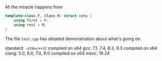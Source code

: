All the miracle happens from

```cpp
template<class F, class R> struct cons {
    using first = F;
    using rest = R;
}
```

The file `test.cpp` has detailed demonstration about what's going on.

standard: `-std=c++17`
compiled on x64 gcc: 7.1, 7.4, 8.3, 9.3
compiled on x64 clang: 5.0, 6.0, 7.0, 8.0
compiled on x64 msvc: 19.24
